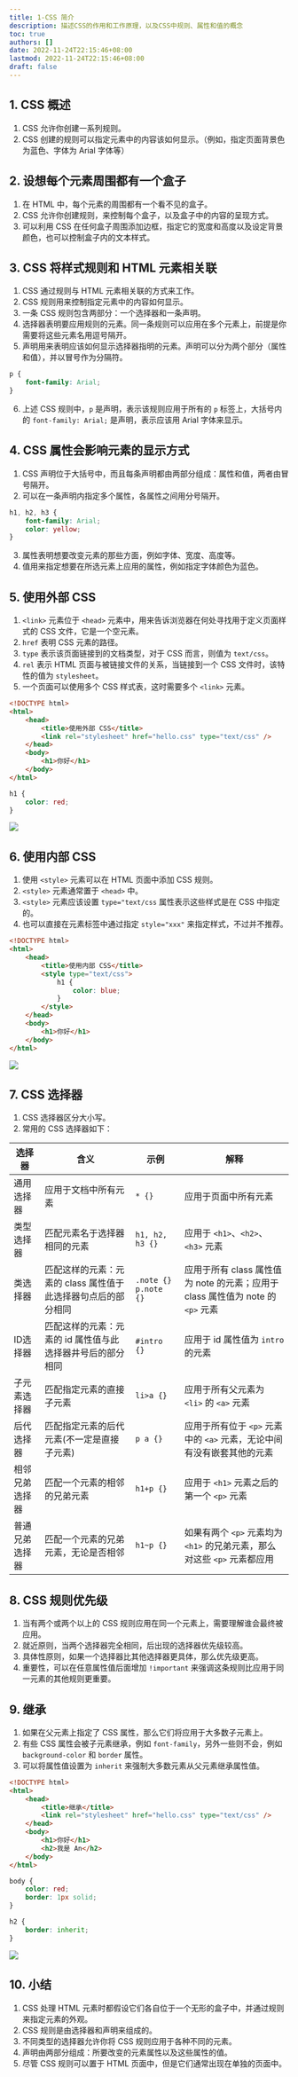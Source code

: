 ```yaml
---
title: 1-CSS 简介
description: 描述CSS的作用和工作原理，以及CSS中规则、属性和值的概念
toc: true
authors: []
date: 2022-11-24T22:15:46+08:00
lastmod: 2022-11-24T22:15:46+08:00
draft: false
---
```



## 1. CSS 概述

1. CSS 允许你创建一系列规则。
2. CSS 创建的规则可以指定元素中的内容该如何显示。（例如，指定页面背景色为蓝色、字体为 Arial 字体等）

## 2. 设想每个元素周围都有一个盒子

1. 在 HTML 中，每个元素的周围都有一个看不见的盒子。
2. CSS 允许你创建规则，来控制每个盒子，以及盒子中的内容的呈现方式。
3. 可以利用 CSS 在任何盒子周围添加边框，指定它的宽度和高度以及设定背景颜色，也可以控制盒子内的文本样式。


## 3. CSS 将样式规则和 HTML 元素相关联

1. CSS 通过规则与 HTML 元素相关联的方式来工作。
2. CSS 规则用来控制指定元素中的内容如何显示。
3. 一条 CSS 规则包含两部分：一个选择器和一条声明。
4. 选择器表明要应用规则的元素。同一条规则可以应用在多个元素上，前提是你需要将这些元素名用逗号隔开。
5. 声明用来表明应该如何显示选择器指明的元素。声明可以分为两个部分（属性和值），并以冒号作为分隔符。

```css
p {
    font-family: Arial;
}
```

6. 上述 CSS 规则中，`p` 是声明，表示该规则应用于所有的 `p` 标签上，大括号内的 `font-family: Arial;` 是声明，表示应该用 Arial 字体来显示。

## 4. CSS 属性会影响元素的显示方式

1. CSS 声明位于大括号中，而且每条声明都由两部分组成：属性和值，两者由冒号隔开。
2. 可以在一条声明内指定多个属性，各属性之间用分号隔开。

```css
h1, h2, h3 {
    font-family: Arial;
    color: yellow;
}
```

3. 属性表明想要改变元素的那些方面，例如字体、宽度、高度等。
4. 值用来指定想要在所选元素上应用的属性，例如指定字体颜色为蓝色。

## 5. 使用外部 CSS

1. `<link>` 元素位于 `<head>` 元素中，用来告诉浏览器在何处寻找用于定义页面样式的 CSS 文件，它是一个空元素。
2. `href` 表明 CSS 元素的路径。
3. `type` 表示该页面链接到的文档类型，对于 CSS 而言，则值为 `text/css`。
4. `rel` 表示 HTML 页面与被链接文件的关系，当链接到一个 CSS 文件时，该特性的值为 `stylesheet`。
5. 一个页面可以使用多个 CSS 样式表，这时需要多个 `<link>` 元素。

```html
<!DOCTYPE html>
<html>
    <head>
        <title>使用外部 CSS</title>
        <link rel="stylesheet" href="hello.css" type="text/css" />
    </head>
    <body>
        <h1>你好</h1>
    </body>
</html>
```

```css
h1 {
    color: red;
}
```

![](https://animg.oss-cn-shanghai.aliyuncs.com/2022/12/02/20221202210157.png)

## 6. 使用内部 CSS

1. 使用 `<style>` 元素可以在 HTML 页面中添加 CSS 规则。
2. `<style>` 元素通常置于 `<head>` 中。
3. `<style>` 元素应该设置 `type="text/css` 属性表示这些样式是在 CSS 中指定的。
4. 也可以直接在元素标签中通过指定 `style="xxx"` 来指定样式，不过并不推荐。

```html
<!DOCTYPE html>
<html>
    <head>
        <title>使用内部 CSS</title>
        <style type="text/css">
            h1 {
                color: blue;
            }
        </style>
    </head>
    <body>
        <h1>你好</h1>
    </body>
</html>
```

![](https://animg.oss-cn-shanghai.aliyuncs.com/2022/12/02/20221202212427.png)

## 7. CSS 选择器

1. CSS 选择器区分大小写。
2. 常用的 CSS 选择器如下：

|  选择器  | 含义 |  示例 | 解释 |
| ---|--- |---| --- |
|通用选择器| 应用于文档中所有元素 | `* {}`  | 应用于页面中所有元素 |
|类型选择器|匹配元素名于选择器相同的元素 | `h1, h2, h3 {}` | 应用于 `<h1>`、`<h2>`、`<h3>` 元素|
|类选择器|匹配这样的元素：元素的 class 属性值于此选择器句点后的部分相同 | `.note {}` `p.note {}` | 应用于所有 class 属性值为 note 的元素；应用于 class 属性值为 note 的 `<p>` 元素|
|ID选择器|匹配这样的元素：元素的 id 属性值与此选择器井号后的部分相同 | `#intro {}` | 应用于 id 属性值为 `intro` 的元素|
|子元素选择器|匹配指定元素的直接子元素| `li>a {}`|应用于所有父元素为 `<li>` 的 `<a>` 元素 |
|后代选择器|匹配指定元素的后代元素(不一定是直接子元素)| `p a {}` |应用于所有位于 `<p>` 元素中的 `<a>` 元素，无论中间有没有嵌套其他的元素|
|相邻兄弟选择器|匹配一个元素的相邻的兄弟元素|`h1+p {}` | 应用于 `<h1>` 元素之后的第一个 `<p>` 元素 |
|普通兄弟选择器|匹配一个元素的兄弟元素，无论是否相邻|`h1~p {}` |如果有两个 `<p>` 元素均为 `<h1>` 的兄弟元素，那么对这些 `<p>` 元素都应用 |

## 8. CSS 规则优先级

1. 当有两个或两个以上的 CSS 规则应用在同一个元素上，需要理解谁会最终被应用。
2. 就近原则，当两个选择器完全相同，后出现的选择器优先级较高。
3. 具体性原则，如果一个选择器比其他选择器更具体，那么优先级更高。
4. 重要性，可以在任意属性值后面增加 `!important` 来强调这条规则比应用于同一元素的其他规则更重要。

## 9. 继承


1. 如果在父元素上指定了 CSS 属性，那么它们将应用于大多数子元素上。
2. 有些 CSS 属性会被子元素继承，例如 `font-family`，另外一些则不会，例如 `background-color` 和 `border` 属性。
3. 可以将属性值设置为 `inherit` 来强制大多数元素从父元素继承属性值。

```html
<!DOCTYPE html>
<html>
    <head>
        <title>继承</title>
        <link rel="stylesheet" href="hello.css" type="text/css" />
    </head>
    <body>
        <h1>你好</h1>
        <h2>我是 An</h2>
    </body>
</html>
```


```css
body {
    color: red;
    border: 1px solid;
}

h2 {
    border: inherit;
}
```


![](https://animg.oss-cn-shanghai.aliyuncs.com/2022/12/02/20221202214255.png)

## 10. 小结

1. CSS 处理 HTML 元素时都假设它们各自位于一个无形的盒子中，并通过规则来指定元素的外观。
2. CSS 规则是由选择器和声明来组成的。
3. 不同类型的选择器允许你将 CSS 规则应用于各种不同的元素。
4. 声明由两部分组成：所要改变的元素属性以及这些属性的值。
5. 尽管 CSS 规则可以置于 HTML 页面中，但是它们通常出现在单独的页面中。